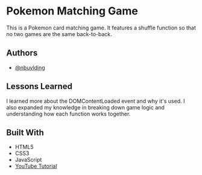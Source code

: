 # Pokemon Matching Game

This is a Pokemon card matching game. It features a shuffle function so that no two games are the same back-to-back.

## Authors

-   [@nbuylding](https://www.github.com/nbuylding)

## Lessons Learned

I learned more about the DOMContentLoaded event and why it's used. I also expanded my knowledge in breaking down game logic and understanding how each function works together.

## Built With

-   HTML5
-   CSS3
-   JavaScript
-   [YouTube Tutorial](https://www.youtube.com/watch?v=tjyDOHzKN0w)
